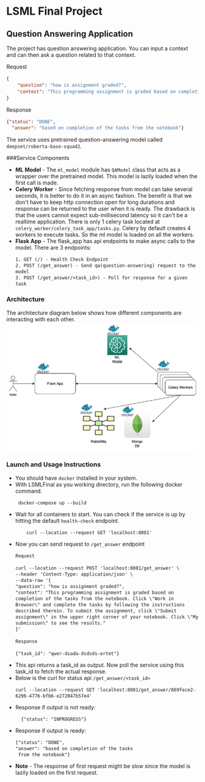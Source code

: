 # LSML Final Project
## Question Answering Application
The project has question answering application. You can input a context 
and can then ask a question related to that context.

Request
```json
{
    "question": "how is assignment graded?",
    "context": "This programming assignment is graded based on completion of the tasks from the notebook. Click \"Work in Browser\" and complete the tasks by following the instructions described therein. To submit the assignment, click \"Submit assignment\" in the upper right corner of your notebook. Click \"My submission\" to see the results."
}
```

Response
```json
{"status": "DONE",
  "answer": "based on completion of the tasks from the notebook"}
```

The service uses pretrained question-answering model called `deepset/roberta-base-squad2`.

###Service Components
- **ML Model** - The `ml_model` module has `QAModel` class that acts as a wrapper
over the pretrained model. This model is lazily loaded when the first call
is made.
- **Celery Worker** - Since fetching response from model can take several 
seconds, it is better to do it in an async fashion. The benefit is that
we don't have to keep http connection open for long durations and response
can be returned to the user when it is ready. The drawback is that the 
users cannot expect sub-millisecond latency so it can't be a realtime
application. There is only 1 celery task located at 
`celery_worker/celery_task_app/tasks.py`. Celery by default creates 4 
workers to execute tasks. So the ml model is loaded on all the workers.
- **Flask App** - The flask_app has api endpoints to make async calls to
the model. There are 3 endpoints:
    ```
    1. GET (/) - Health Check Endpoint
    2. POST (/get_answer) - Send qa(question-answering) request to the model
    3. POST (/get_answer/<task_id>) - Poll for response for a given task
    ```
### Architecture
The architecture diagram below shows how different components are 
interacting with each other.
![alt text for screen readers](resources/qa_app.jpeg "QA Application")

### Launch and Usage Instructions
- You should have `docker` installed in your system.
- With LSMLFinal as you working directory, run the following
docker command.
    ```
     docker-compose up --build
    ```
- Wait for all containers to start. You can check if the service is up
by hitting the default `health-check` endpoint.
    ```
        curl --location --request GET 'localhost:8081'
   ```
- Now you can send request to `/get_answer` endpoint
    ```
    Request
    
    curl --location --request POST 'localhost:8081/get_answer' \
    --header 'Content-Type: application/json' \
    --data-raw '{
    "question": "how is assignment graded?",
    "context": "This programming assignment is graded based on completion of the tasks from the notebook. Click \"Work in Browser\" and complete the tasks by following the instructions described therein. To submit the assignment, click \"Submit assignment\" in the upper right corner of your notebook. Click \"My submission\" to see the results."
    }'
  
    Response
    
    {"task_id": "qwer-dsada-dsdsds-ertet"}
    ```
- This api returns a task_id as output. Now poll the service
using this task_id to fetch the actual response.
- Below is the curl for status api `/get_answer/<task_id>`
    ```
    curl --location --request GET 'localhost:8081/get_answer/869fece2-6296-4776-bfb6-e272047b57e4'
    ```
- Response if output is not ready:
  ```
    {"status": "INPROGRESS"}
  ```
- Response if output is ready:
    ```
    {"status": "DONE",
  "answer": "based on completion of the tasks 
     from the notebook"}
    ```
- **Note** - The response of first request might be slow since the
model is lazily loaded on the first request.